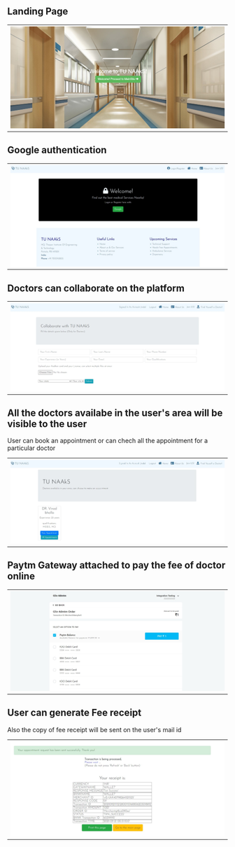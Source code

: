 <h2>Landing Page</h2>
<table style="width:100%">
  <tr>
    <th><img src="img/pic1.png" width=500/></th>
  </tr>
 </table>
 
 <h2>Google authentication</h2>

<table style="width:100%">
  <tr>
    <th><img src="img/pic2.jpg" width=500/></th>
  </tr>
 </table>
 
 <h2>Doctors can collaborate on the platform</h2>
 
 <table style="width:100%">
  <tr>
    <th><img src="img/pic3.jpg" width=500/></th>
  </tr>
 </table>

<h2>All the doctors availabe in the user's area will be visible to the user</h2>
<p>User can book an appointment or can chech all the appointment for a particular doctor</p>

<table style="width:100%">
  <tr>
    <th><img src="img/pic4.jpg" width=500/></th>
  </tr>
 </table>
 
 <h2>Paytm Gateway attached to pay the fee of doctor online</h2>
 
 <table style="width:100%">
  <tr>
    <th><img src="img/pic5.jpg" width=500/></th>
  </tr>
 </table>
 
 <h2>User can generate Fee receipt</h2>
 <p>Also the copy of fee receipt will be sent on the user's mail id</p> 
<table style="width:100%">
  <tr>
    <th><img src="img/pic6.jpg" width=500/></th>
  </tr>
 </table>
